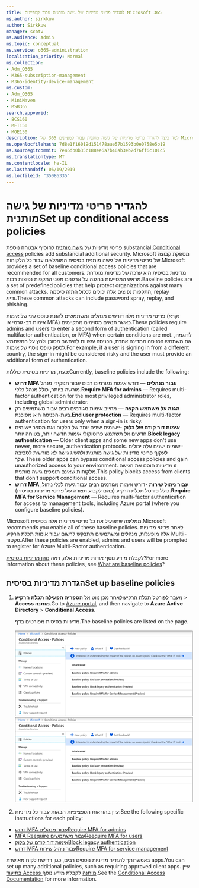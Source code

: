 ```yaml
---
title: להגדיר פריטי מדיניות של גישה מותנית עבור קמפיינים Microsoft 365
ms.author: sirkkuw
author: Sirkkuw
manager: scotv
ms.audience: Admin
ms.topic: conceptual
ms.service: o365-administration
localization_priority: Normal
ms.collection:
- Adm_O365
- M365-subscription-management
- M365-identity-device-management
ms.custom:
- Adm_O365
- MiniMaven
- MSB365
search.appverid:
- BCS160
- MET150
- MOE150
description: למד כיצד להגדיר פריטי מדיניות של גישה מותנית עבור קמפיינים 365 של Microsoft.
ms.openlocfilehash: 7d8e1f16019d151478aae57b1593b0e0758e5b19
ms.sourcegitcommit: 7e46db0b35c188ee6a7b40ab3eb2d76ff6c101c5
ms.translationtype: MT
ms.contentlocale: he-IL
ms.lasthandoff: 06/19/2019
ms.locfileid: "35086335"
---
```

# <a name="set-up-conditional-access-policies"></a><span data-ttu-id="d789c-103">להגדיר פריטי מדיניות של גישה מותנית</span><span class="sxs-lookup"><span data-stu-id="d789c-103">Set up conditional access policies</span></span>

<span data-ttu-id="d789c-104">פריטי מדיניות של [גישה מותנית](https://docs.microsoft.com/azure/active-directory/conditional-access/overview) להוסיף אבטחה נוספת substancial.</span><span class="sxs-lookup"><span data-stu-id="d789c-104">[Conditional access](https://docs.microsoft.com/azure/active-directory/conditional-access/overview) policies add substancial additional security.</span></span> <span data-ttu-id="d789c-105">Microsoft מספקת קבוצה של פריטי מדיניות של גישה מותנית בסיסית המומלצים עבור כל הלקוחות.</span><span class="sxs-lookup"><span data-stu-id="d789c-105">Microsoft provides a set of baseline conditional access policies that are recommended for all customers.</span></span> <span data-ttu-id="d789c-106">מדיניות בסיסית היא ערכה של מדיניות מוגדרת מראש המסייעות בהגנה על ארגונים מפני התקפות נפוצות רבות.</span><span class="sxs-lookup"><span data-stu-id="d789c-106">Baseline policies are a set of predefined policies that help protect organizations against many common attacks.</span></span> <span data-ttu-id="d789c-107">התקפות נפוצים אלה יכולים לכלול התזה סיסמה, replay ודיוג.</span><span class="sxs-lookup"><span data-stu-id="d789c-107">These common attacks can include password spray, replay, and phishing.</span></span>

<span data-ttu-id="d789c-108">פריטי מדיניות אלה דורשים מנהלים ומשתמשים להזנת טופס שני של אימות (נקרא אימות רב-גורמי או MFA) כאשר תנאים מסוימים מתקיימים.</span><span class="sxs-lookup"><span data-stu-id="d789c-108">These policies require admins and users to enter a second form of authentication (called multifactor authentication, or MFA) when certain conditions are met.</span></span> <span data-ttu-id="d789c-109">לדוגמה, אם משתמש הכניסה ממדינה אחרת, הכניסה עשויות להיחשב מסוכן ולחץ על המשתמש לספק טופס נוסף של אימות.</span><span class="sxs-lookup"><span data-stu-id="d789c-109">For example, if a user is signing in from a different country, the sign-in might be considered risky and the user must provide an additional form of authentication.</span></span> 

<span data-ttu-id="d789c-110">כעת, מדיניות בסיסית כוללות:</span><span class="sxs-lookup"><span data-stu-id="d789c-110">Currently, baseline policies include the following:</span></span>
- <span data-ttu-id="d789c-111">**דרוש MFA עבור מנהלים** — דורש אימות מגורמים רבים עבור תפקידי מנהל מורשה ביותר, כולל מנהל כללי.</span><span class="sxs-lookup"><span data-stu-id="d789c-111">**Require MFA for admins** — Requires multi-factor authentication for the most privileged administrator roles, including global administrator.</span></span>
- <span data-ttu-id="d789c-112">**הגנה על משתמש הקצה** — מחייב אימות מגורמים רבים עבור משתמשים רק בעת-הכניסה היא מסוכנת.</span><span class="sxs-lookup"><span data-stu-id="d789c-112">**End user protection** — Requires multi-factor authentication for users only when a sign-in is risky.</span></span> 
- <span data-ttu-id="d789c-113">**אימות דור קודם של בלוק** -יישומים ישנים יותר של הלקוח ואת מספר יישומים חדשים אל תשתמש פרוטוקולי אימות חדשה יותר, בטוחה יותר.</span><span class="sxs-lookup"><span data-stu-id="d789c-113">**Block legacy authentication** — Older client apps and some new apps don't use newer, more secure, authentication protocols.</span></span> <span data-ttu-id="d789c-114">יישומים ישנים אלה יכולים לעקוף פריטי מדיניות של גישה מותנית ולהשיג גישה לא מורשית לסביבה שלך.</span><span class="sxs-lookup"><span data-stu-id="d789c-114">These older apps can bypass conditional access policies and gain unauthorized access to your environment.</span></span> <span data-ttu-id="d789c-115">זו מדיניות חוסם את הגישה מלקוחות שאינם תומכים גישה מותנית.</span><span class="sxs-lookup"><span data-stu-id="d789c-115">This policy blocks access from clients that don't support conditional access.</span></span> 
- <span data-ttu-id="d789c-116">**דרוש MFA עבור ניהול שירות** -דורש אימות מגורמים רבים עבור גישה לכלי ניהול, כולל פורטל תכלת הרקיע (בהם לקבוע תצורה של פריטי מדיניות בסיסית).</span><span class="sxs-lookup"><span data-stu-id="d789c-116">**Require MFA for Service Management** — Requires multi-factor authentication for access to management tools, including Azure portal (where you configure baseline policies).</span></span> 

<span data-ttu-id="d789c-117">Microsoft ממליצה שתפעיל את כל פריטי מדיניות אלה בסיסית.</span><span class="sxs-lookup"><span data-stu-id="d789c-117">Microsoft recommends you enable all of these baseline policies.</span></span> <span data-ttu-id="d789c-118">לאחר פריטי מדיניות אלה מופעלות, מנהלים ומשתמשים תתבקש לרשום עבור אימות תכלת הרקיע Multii-פקטור.</span><span class="sxs-lookup"><span data-stu-id="d789c-118">After these policies are enabled, admins and users will be prompted to register for Azure Multii-Factor authentication.</span></span>

<span data-ttu-id="d789c-119">לקבלת מידע נוסף אודות מדיניות אלה, ראה [מהן מדיניות בסיסית](https://docs.microsoft.com/azure/active-directory/conditional-access/concept-baseline-protection)?</span><span class="sxs-lookup"><span data-stu-id="d789c-119">For more information about these policies, see [What are baseline policies](https://docs.microsoft.com/azure/active-directory/conditional-access/concept-baseline-protection)?</span></span>


## <a name="set-up-baseline-policies"></a><span data-ttu-id="d789c-120">הגדרת מדיניות בסיסית</span><span class="sxs-lookup"><span data-stu-id="d789c-120">Set up baseline policies</span></span>

1. <span data-ttu-id="d789c-121">מעבר לפורטל [תכלת הרקיע](https://portal.azure.com)ולאחר מכן נווט אל **הספריה הפעילה תכלת הרקיע** \> **Access מותנה**.</span><span class="sxs-lookup"><span data-stu-id="d789c-121">Go to [Azure portal](https://portal.azure.com), and then navigate to **Azure Active Directory** \> **Conditional Access**.</span></span>
    
    <span data-ttu-id="d789c-122">מדיניות בסיסית מפורטים בדף.</span><span class="sxs-lookup"><span data-stu-id="d789c-122">The baseline policies are listed on the page.</span></span> <br/> <br/>
    <span data-ttu-id="d789c-123">![דף המפרט את מדיניות בסיסית עבור גישה מותנית.](media/baslinepolicies.png)</span><span class="sxs-lookup"><span data-stu-id="d789c-123">![Page that lists baseline policies for conditional access.](media/baslinepolicies.png)</span></span>
1. <span data-ttu-id="d789c-124">עיין בהוראות הספציפיות הבאות עבור כל מדיניות:</span><span class="sxs-lookup"><span data-stu-id="d789c-124">See the following specific instructions for each policy:</span></span>

  - [<span data-ttu-id="d789c-125">דרוש MFA עבור מנהלים</span><span class="sxs-lookup"><span data-stu-id="d789c-125">Require MFA for admins</span></span>](https://docs.microsoft.com/en-us/azure/active-directory/conditional-access/howto-baseline-protect-administrators)
- [<span data-ttu-id="d789c-126">MFA Reequire עבור משתמשים</span><span class="sxs-lookup"><span data-stu-id="d789c-126">Reequire MFA for users</span></span>](https://docs.microsoft.com/en-us/azure/active-directory/conditional-access/howto-baseline-protect-end-users)  
 - [<span data-ttu-id="d789c-127">אימות דור קודם של בלוק</span><span class="sxs-lookup"><span data-stu-id="d789c-127">Block legacy authentication</span></span>](https://docs.microsoft.com/en-us/azure/active-directory/conditional-access/howto-baseline-protect-legacy-auth)
  - [<span data-ttu-id="d789c-128">דרוש MFA עבור ניהול שירות</span><span class="sxs-lookup"><span data-stu-id="d789c-128">Require MFA for service management</span></span>](https://docs.microsoft.com/azure/active-directory/conditional-access/howto-baseline-protect-azure)

<span data-ttu-id="d789c-129">באפשרותך להגדיר מדיניות נוספים רבים, כגון דרישת לקוח מאושרת apps.</span><span class="sxs-lookup"><span data-stu-id="d789c-129">You can set up many additional policies, such as requiring approved client apps.</span></span> <span data-ttu-id="d789c-130">עיין [בתיעוד Access מותנה](https://docs.microsoft.com/azure/active-directory/conditional-access/) לקבלת מידע נוסף.</span><span class="sxs-lookup"><span data-stu-id="d789c-130">See the [Conditional Access Documentation](https://docs.microsoft.com/azure/active-directory/conditional-access/) for more information.</span></span>
